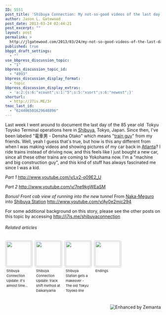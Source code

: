 ```yaml
---
ID: 5551
post_title: 'Shibuya Connection: My not-so-good videos of the last day of Shibuya Terminal'
author: Jason L. Gatewood
post_date: 2013-03-24 02:44:21
post_excerpt: ""
layout: post
permalink: >
  http://jlgatewood.com/2013/03/24/my-not-so-good-videos-of-the-last-day-of-shibuya-terminal/
published: true
bbppt_draft_settings:
  - ""
use_bbpress_discussion_topic:
  - "1"
bbpress_discussion_topic_id:
  - "4993"
bbpress_discussion_display_format:
  - topic
bbpress_discussion_display_extras:
  - 'a:2:{s:6:"xcount";s:1:"5";s:5:"xsort";s:6:"newest";}'
shorturl:
  - http://J7is.ME/3r
tmac_last_id:
  - "624406501629648896"
---
```

Last week I went around to document the last day of the 85 year old  Tokyu Toyoko Terminal operations here in <a title="Shibuya, Tokyo" href="http://maps.google.com/maps?ll=35.6640361111,139.698211111&amp;spn=0.1,0.1&amp;q=35.6640361111,139.698211111%20(Shibuya%2C%20Tokyo)&amp;t=h" rel="geolocation" target="_blank">Shibuya</a>, Tokyo, Japan.
Since then, I've been labeled "電車男 - Densha Otako" which means "<a class="zem_slink" title="Densha otoko (Train Man)" href="http://www.rottentomatoes.com/m/densha_otoko" rel="rottentomatoes" target="_blank">train guy</a>" from my friends. Well, yeah I guess that's true, but how is this any different from when I was making videos and showing pictures of my car back in <a class="zem_slink" title="Atlanta" href="http://en.wikipedia.org/wiki/Atlanta" rel="wikipedia" target="_blank">Atlanta</a>? I ride trains instead of driving now, and this feels like I just bought a new car, since all these other trains are coming to Yokohama now. I'm a "machine and big construction guy", and this kind of stuff has always fascinated me since I was a kid.

<em>Part 1</em>
http://www.youtube.com/v/Lv2-o09E2_U

<em>Part 2</em>
http://www.youtube.com/v/7ne9kgWEaSM

<em>Bonus! Front cab view of running into the new tunnel</em>
From <a class="zem_slink" title="Naka-Meguro Station" href="http://maps.google.com/maps?ll=35.6443063,139.6991873&amp;spn=0.01,0.01&amp;q=35.6443063,139.6991873 (Naka-Meguro%20Station)&amp;t=h" rel="geolocation" target="_blank">Naka-Meguro</a> into <a class="zem_slink" title="Shibuya Station" href="http://maps.google.com/maps?ll=35.658514,139.70133&amp;spn=0.01,0.01&amp;q=35.658514,139.70133 (Shibuya%20Station)&amp;t=h" rel="geolocation" target="_blank">Shibuya Station</a>
http://www.youtube.com/v/Ay0e2mic294

For some additional background on this story, please see the other posts on this topic by accessing <a href="http://j7is.me/shibuyaconnection" target="_blank">http://j7is.me/shibuyaconnection</a>
<h6 class="zemanta-related-title" style="font-size: 1em;">Related articles</h6>
<ul class="zemanta-article-ul zemanta-article-ul-image" style="margin: 0; padding: 0; overflow: hidden;">
	<li class="zemanta-article-ul-li-image zemanta-article-ul-li" style="padding: 0; background: none; list-style: none; display: block; float: left; vertical-align: top; text-align: left; width: 84px; font-size: 11px; margin: 2px 10px 10px 2px;"><a style="box-shadow: 0px 0px 4px #999; padding: 2px; display: block; border-radius: 2px; text-decoration: none;" href="http://jlgatewood.com.previewdns.com/2013/03/11/shibuya-connection-update-its-almost-time/" target="_blank"><img style="padding: 0; margin: 0; border: 0; display: block; width: 80px; max-width: 100%;" src="http://jlgatewood.com.previewdns.com/wp-content/uploads/2013/03/151396361_80_801.jpg" alt="" /></a><a style="display: block; overflow: hidden; text-decoration: none; line-height: 12pt; height: 80px; padding: 5px 2px 0 2px;" href="http://jlgatewood.com.previewdns.com/2013/03/11/shibuya-connection-update-its-almost-time/" target="_blank">Shibuya Connection Update: It's almost time...</a></li>
	<li class="zemanta-article-ul-li-image zemanta-article-ul-li" style="padding: 0; background: none; list-style: none; display: block; float: left; vertical-align: top; text-align: left; width: 84px; font-size: 11px; margin: 2px 10px 10px 2px;"><a style="box-shadow: 0px 0px 4px #999; padding: 2px; display: block; border-radius: 2px; text-decoration: none;" href="http://jlgatewood.com.previewdns.com/2013/03/15/shibuya-connection-update-track-shift-method-at-daikanyama-station/" target="_blank"><img style="padding: 0; margin: 0; border: 0; display: block; width: 80px; max-width: 100%;" src="http://jlgatewood.com.previewdns.com/wp-content/uploads/2013/03/152535611_80_801.jpg" alt="" /></a><a style="display: block; overflow: hidden; text-decoration: none; line-height: 12pt; height: 80px; padding: 5px 2px 0 2px;" href="http://jlgatewood.com.previewdns.com/2013/03/15/shibuya-connection-update-track-shift-method-at-daikanyama-station/" target="_blank">Shibuya Connection Update: track shift method at Daikanyama station</a></li>
	<li class="zemanta-article-ul-li-image zemanta-article-ul-li" style="padding: 0; background: none; list-style: none; display: block; float: left; vertical-align: top; text-align: left; width: 84px; font-size: 11px; margin: 2px 10px 10px 2px;"><a style="box-shadow: 0px 0px 4px #999; padding: 2px; display: block; border-radius: 2px; text-decoration: none;" href="http://en.akihabaranews.com/127008/langues/en/shibuya-station-gets-a-makeover-the-old-tokyu-toyoko-line-terminal-at-shibuya-station-closes-its-doors-after-86-years" target="_blank"><img style="padding: 0; margin: 0; border: 0; display: block; width: 80px; max-width: 100%;" src="http://jlgatewood.com.previewdns.com/wp-content/uploads/2013/03/153170283_80_801.jpg" alt="" /></a><a style="display: block; overflow: hidden; text-decoration: none; line-height: 12pt; height: 80px; padding: 5px 2px 0 2px;" href="http://en.akihabaranews.com/127008/langues/en/shibuya-station-gets-a-makeover-the-old-tokyu-toyoko-line-terminal-at-shibuya-station-closes-its-doors-after-86-years" target="_blank">Shibuya Station gets a makeover - The old Tokyu Toyoko line terminal at Shibuya Station closes its doors after 86 years</a></li>
	<li class="zemanta-article-ul-li-image zemanta-article-ul-li" style="padding: 0; background: none; list-style: none; display: block; float: left; vertical-align: top; text-align: left; width: 84px; font-size: 11px; margin: 2px 10px 10px 2px;"><a style="box-shadow: 0px 0px 4px #999; padding: 2px; display: block; border-radius: 2px; text-decoration: none;" href="http://sungypsy.wordpress.com/2013/03/16/tokyu-toyoko-line-train-station-in-shibuya-japan-closes-last-day-crowds-wish-station-goodbye/" target="_blank"><img style="padding: 0; margin: 0; border: 0; display: block; width: 80px; max-width: 100%;" src="http://jlgatewood.com.previewdns.com/wp-content/uploads/2013/03/152579169_80_80.jpg" alt="" /></a><a style="display: block; overflow: hidden; text-decoration: none; line-height: 12pt; height: 80px; padding: 5px 2px 0 2px;" href="http://sungypsy.wordpress.com/2013/03/16/tokyu-toyoko-line-train-station-in-shibuya-japan-closes-last-day-crowds-wish-station-goodbye/" target="_blank">Endings</a></li>
</ul>
&nbsp;
<div class="zemanta-pixie" style="margin-top: 10px; height: 15px;"><a class="zemanta-pixie-a" title="Enhanced by Zemanta" href="http://www.zemanta.com/?px"><img class="zemanta-pixie-img" style="border: none; float: right;" src="http://img.zemanta.com/zemified_h.png?x-id=82903f28-3e21-4fd2-b66b-76e6c2e54516" alt="Enhanced by Zemanta" /></a></div>